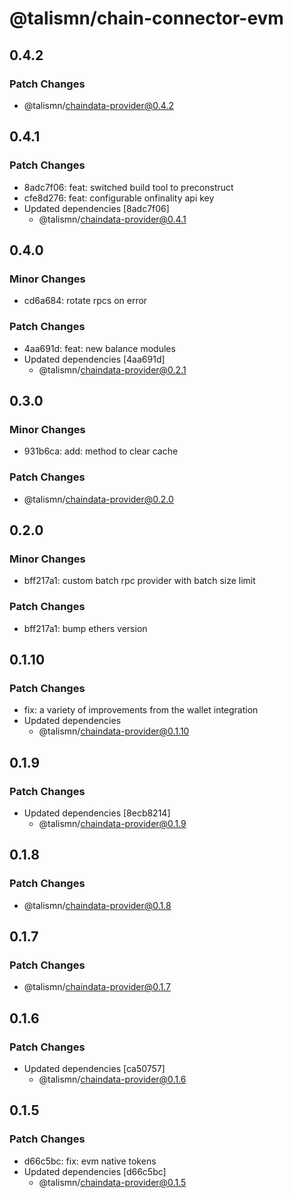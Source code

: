 # @talismn/chain-connector-evm

## 0.4.2

### Patch Changes

- @talismn/chaindata-provider@0.4.2

## 0.4.1

### Patch Changes

- 8adc7f06: feat: switched build tool to preconstruct
- cfe8d276: feat: configurable onfinality api key
- Updated dependencies [8adc7f06]
  - @talismn/chaindata-provider@0.4.1

## 0.4.0

### Minor Changes

- cd6a684: rotate rpcs on error

### Patch Changes

- 4aa691d: feat: new balance modules
- Updated dependencies [4aa691d]
  - @talismn/chaindata-provider@0.2.1

## 0.3.0

### Minor Changes

- 931b6ca: add: method to clear cache

### Patch Changes

- @talismn/chaindata-provider@0.2.0

## 0.2.0

### Minor Changes

- bff217a1: custom batch rpc provider with batch size limit

### Patch Changes

- bff217a1: bump ethers version

## 0.1.10

### Patch Changes

- fix: a variety of improvements from the wallet integration
- Updated dependencies
  - @talismn/chaindata-provider@0.1.10

## 0.1.9

### Patch Changes

- Updated dependencies [8ecb8214]
  - @talismn/chaindata-provider@0.1.9

## 0.1.8

### Patch Changes

- @talismn/chaindata-provider@0.1.8

## 0.1.7

### Patch Changes

- @talismn/chaindata-provider@0.1.7

## 0.1.6

### Patch Changes

- Updated dependencies [ca50757]
  - @talismn/chaindata-provider@0.1.6

## 0.1.5

### Patch Changes

- d66c5bc: fix: evm native tokens
- Updated dependencies [d66c5bc]
  - @talismn/chaindata-provider@0.1.5
